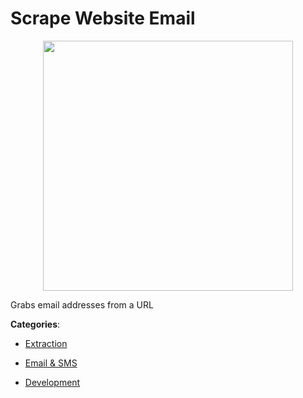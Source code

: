# Scrape Website Email
<p align="center">
    <img width="400" src="https://raw.githubusercontent.com/apis-list/apis-list/apis/scrape-website-email/logo_256x256.png" />
</p>

Grabs email addresses from a URL



**Categories**:

- [Extraction](https://github.com/apis-list/apis-list#extraction)

- [Email & SMS](https://github.com/apis-list/apis-list#email-and-sms)

- [Development](https://github.com/apis-list/apis-list#development)



